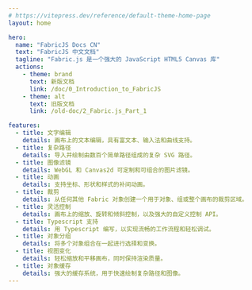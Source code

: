 ```yaml
---
# https://vitepress.dev/reference/default-theme-home-page
layout: home

hero:
  name: "FabricJS Docs CN"
  text: "FabricJS 中文文档"
  tagline: "Fabric.js 是一个强大的 JavaScript HTML5 Canvas 库"
  actions:
    - theme: brand
      text: 新版文档
      link: /doc/0_Introduction_to_FabricJS
    - theme: alt
      text: 旧版文档
      link: /old-doc/2_Fabric.js_Part_1

features:
  - title: 文字编辑
    details: 画布上的文本编辑，具有富文本、输入法和曲线支持。
  - title: 复杂路径
    details: 导入并绘制由数百个简单路径组成的复杂 SVG 路径。
  - title: 图像滤镜
    details: WebGL 和 Canvas2d 可定制和可组合的图片滤镜。
  - title: 动画
    details: 支持坐标、形状和样式的补间动画。
  - title: 裁剪
    details: 从任何其他 Fabric 对象创建一个用于对象、组或整个画布的裁剪区域。
  - title: 灵活控制
    details: 画布上的缩放、旋转和倾斜控制，以及强大的自定义控制 API。
  - title: Typescript 支持
    details: 用 Typescript 编写，以实现流畅的工作流程和轻松调试。
  - title: 对象分组
    details: 将多个对象组合在一起进行选择和变换。
  - title: 视图变化
    details: 轻松缩放和平移画布，同时保持渲染质量。
  - title: 对象缓存
    details: 强大的缓存系统，用于快速绘制复杂路径和图像。
---
```

